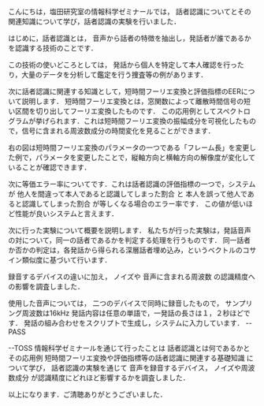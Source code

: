 こんにちは，塩田研究室の情報科学ゼミナールでは，
話者認識についてとその関連知識について学び，話者認識の実験を行いました．

はじめに，話者認識とは，
音声から話者の特徴を抽出し，発話者が誰であるかを認識する技術のことです．

この技術の使いどころとしては，
発話から個人を特定して本人確認を行ったり，大量のデータを分析して鑑定を行う捜査等の例があります．

次に話者認識に関連する知識として，短時間フーリエ変換と評価指標のEERについて説明します．
短時間フーリエ変換とは，窓関数によって離散時間信号の短い区間を切り出してフーリエ変換したものです．
この応用例としてスペクトログラムが挙げられます．これは短時間フーリエ変換の振幅成分を可視化したもので，信号に含まれる周波数成分の時間変化を見ることができます．

右の図は短時間フーリエ変換のパラメータの一つである「フレーム長」を変更した例で，パラメータを変更したことで，縦軸方向と横軸方向の解像度が変化していることが確認できます．



次に等価エラー率についてです．これは話者認識の評価指標の一つで，システムが
他人を間違って本人であると認識してしまった割合
と
本人を誤って他人であると認識してしまった割合
が等しくなる場合のエラー率です．
この値が低いほど性能が良いシステムと言えます．


次に行った実験について概要を説明します．
私たちが行った実験は，発話音声の対について，同一の話者であるかを判定する処理を行うものです．
同一話者か否かの判定は，各発話から得られる深層話者埋め込み，というベクトルのコサイン類似度に基づいて行います．

録音するデバイスの違いに加え，
ノイズや
音声に含まれる周波数
の認識精度への影響を調査しました．

使用した音声については，
二つのデバイスで同時に録音したもので，
サンプリング周波数は16kHz
発話内容は任意の単語で，一発話の長さは１，２秒ほどです．
発話の組み合わせをスクリプトで生成し，システムに入力しています．
--PASS

--TOSS
情報科学ゼミナールを通じて行ったことは
話者認識とは何であるかとその応用例
短時間フーリエ変換や評価指標等の話者認識に関連する基礎知識 
について学び，
話者認識の実験を通じて
音声を録音するデバイス，
ノイズや周波数成分
が認識精度にどれほど影響するかを調査しました．

以上になります．ご清聴ありがとうございました．